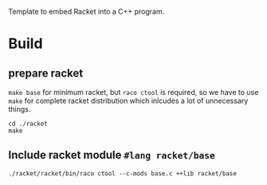Template to embed Racket into a C++ program.

# Build

## prepare racket

`make base` for minimum racket, but `raco ctool` is required, so we have to use `make` for complete racket distribution which inlcudes a lot of unnecessary things.

```shell
cd ./racket
make
```

## Include racket module `#lang racket/base`

```shell
./racket/racket/bin/raco ctool --c-mods base.c ++lib racket/base
```